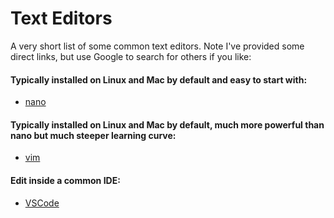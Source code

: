 # Text Editors

A very short list of some common text editors.  Note I've provided some direct links, but use Google to search for others if you like:
      
#### Typically installed on Linux and Mac by default and easy to start with:
- [nano](https://linuxize.com/post/how-to-use-nano-text-editor/)
      
#### Typically installed on Linux and Mac by default, much more powerful than nano but much steeper learning curve:
- [vim](https://medium.com/swlh/getting-started-with-vim-3f11fc4f62c4)
      
#### Edit inside a common IDE:
- [VSCode](https://code.visualstudio.com/docs)
